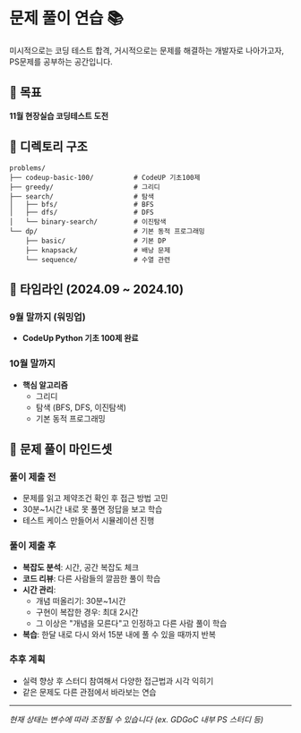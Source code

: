 # 문제 풀이 연습 📚

미시적으로는 코딩 테스트 합격, 거시적으로는 문제를 해결하는 개발자로 나아가고자, PS문제를 공부하는 공간입니다.


## 🎯 목표

**11월 현장실습 코딩테스트 도전**

## 📁 디렉토리 구조

```
problems/
├── codeup-basic-100/          # CodeUP 기초100제
├── greedy/                    # 그리디
├── search/                    # 탐색
│   ├── bfs/                   # BFS
│   ├── dfs/                   # DFS
│   └── binary-search/         # 이진탐색
└── dp/                        # 기본 동적 프로그래밍
    ├── basic/                 # 기본 DP
    ├── knapsack/              # 배낭 문제
    └── sequence/              # 수열 관련
```

## 📅 타임라인 (2024.09 ~ 2024.10)

### 9월 말까지 (워밍업)
- **CodeUp Python 기초 100제 완료**

### 10월 말까지
- **핵심 알고리즘**
  - 그리디
  - 탐색 (BFS, DFS, 이진탐색)
  - 기본 동적 프로그래밍

## 🧠 문제 풀이 마인드셋

### 풀이 제출 전
- 문제를 읽고 제약조건 확인 후 접근 방법 고민
- 30분~1시간 내로 못 풀면 정답을 보고 학습
- 테스트 케이스 만들어서 시뮬레이션 진행

### 풀이 제출 후
- **복잡도 분석**: 시간, 공간 복잡도 체크
- **코드 리뷰**: 다른 사람들의 깔끔한 풀이 학습
- **시간 관리**:
  - 개념 떠올리기: 30분~1시간
  - 구현이 복잡한 경우: 최대 2시간
  - 그 이상은 "개념을 모른다"고 인정하고 다른 사람 풀이 학습
- **복습**: 한달 내로 다시 와서 15분 내에 풀 수 있을 때까지 반복

### 추후 계획
- 실력 향상 후 스터디 참여해서 다양한 접근법과 시각 익히기
- 같은 문제도 다른 관점에서 바라보는 연습

---

*현재 상태는 변수에 따라 조정될 수 있습니다 (ex. GDGoC 내부 PS 스터디 등)*
